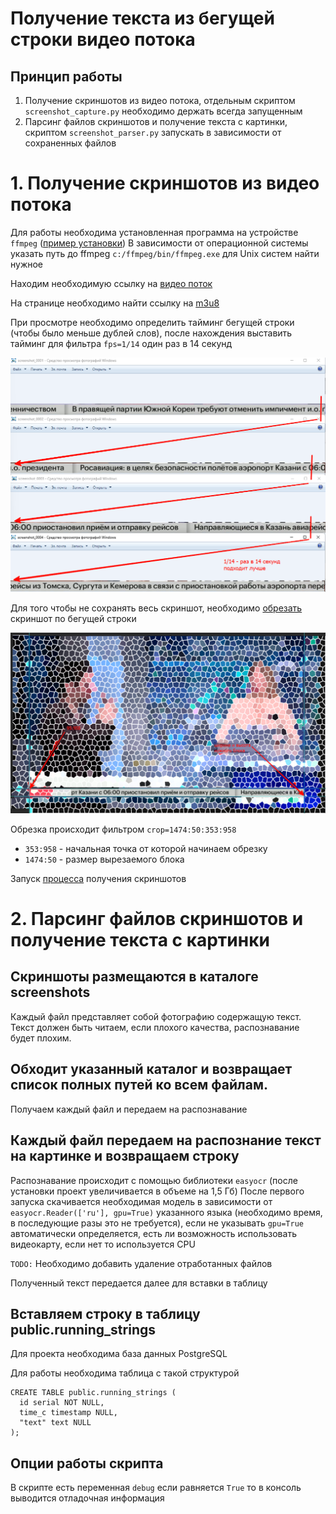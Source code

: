 # Получение текста из бегущей строки видео потока

## Принцип работы

1. Получение скриншотов из видео потока, отдельным скриптом ```screenshot_capture.py``` необходимо держать всегда запущенным 
2. Парсинг файлов скриншотов и получение текста с картинки, скриптом ```screenshot_parser.py``` запускать в зависимости от сохраненных файлов

# 1. Получение скриншотов из видео потока

Для работы необходима установленная программа на устройстве ```ffmpeg``` ([пример установки](https://www.geeksforgeeks.org/how-to-install-ffmpeg-on-windows/)) В зависимости от операционной системы указать путь до ffmpeg ```c:/ffmpeg/bin/ffmpeg.exe``` для Unix систем найти нужное

Находим необходимую ссылку на [видео поток](https://rutube.ru/play/embed/88f6485ee28d56daf13302ac6fe3d931) 

На странице необходимо найти ссылку на [m3u8](https://salam-mskm9-2.rutube.ru/dive/river-5-515.rutube.ru/g-G5fbla4D0c_GlaQ8Yw_A/stream/genetta-532.ost.rutube.ru/Bf1s4eNUnwfur99kDiLwuw/1735971924/88f6485ee28d56daf13302ac6fe3d931/1080p_stream.m3u8)

При просмотре необходимо определить тайминг бегущей строки (чтобы было меньше дублей слов), после нахождения выставить тайминг для фильтра ```fps=1/14``` один раз в 14 секунд

![Пример определения тайминга](./helps/times_get.png "Пример определения тайминга")

Для того чтобы не сохранять весь скриншот, необходимо [обрезать](https://annimon.com/article/3995) скриншот по бегущей строки

![Пример как определить координаты бегущей строки](./helps/sizes_crop.png "Пример как определить координаты бегущей строки")

Обрезка происходит фильтром ```crop=1474:50:353:958```
* ```353:958``` - начальная точка от которой начинаем обрезку
* ```1474:50``` - размер вырезаемого блока

Запуск [процесса](https://stackoverflow.com/questions/72738553/how-can-i-run-an-ffmpeg-command-in-a-python-script) получения скриншотов

# 2. Парсинг файлов скриншотов и получение текста с картинки

## Скриншоты размещаются в каталоге screenshots

Каждый файл представляет собой фотографию содержащую текст. Текст должен быть читаем, если плохого качества, распознавание будет плохим.

## Обходит указанный каталог и возвращает список полных путей ко всем файлам.

Получаем каждый файл и передаем на распознавание

## Каждый файл передаем на распознание текст на картинке и возвращаем строку

Распознавание происходит с помощью библиотеки ```easyocr``` (после установки проект увеличивается в объеме на 1,5 Гб) После первого запуска скачивается необходимая модель в зависимости от ```easyocr.Reader(['ru'], gpu=True)``` указанного языка (необходимо время, в последующие разы это не требуется), если не указывать ```gpu=True``` автоматически определяется, есть ли возможность использовать видеокарту, если нет то используется CPU

```TODO:``` Необходимо добавить удаление отработанных файлов

Полученный текст передается далее для вставки в таблицу

## Вставляем строку в таблицу public.running_strings

Для проекта необходима база данных PostgreSQL  

Для работы необходима таблица с такой структурой

```
CREATE TABLE public.running_strings (
  id serial NOT NULL,
  time_c timestamp NULL,
  "text" text NULL
);
```

## Опции работы скрипта

В скрипте есть переменная ```debug``` если равняется ```True``` то в консоль выводится отладочная информация

